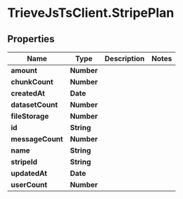 # TrieveJsTsClient.StripePlan

## Properties

Name | Type | Description | Notes
------------ | ------------- | ------------- | -------------
**amount** | **Number** |  | 
**chunkCount** | **Number** |  | 
**createdAt** | **Date** |  | 
**datasetCount** | **Number** |  | 
**fileStorage** | **Number** |  | 
**id** | **String** |  | 
**messageCount** | **Number** |  | 
**name** | **String** |  | 
**stripeId** | **String** |  | 
**updatedAt** | **Date** |  | 
**userCount** | **Number** |  | 


